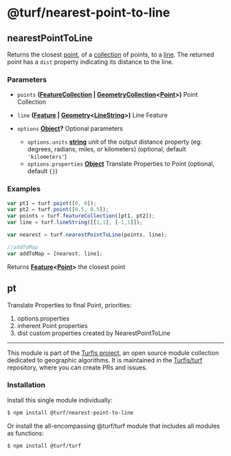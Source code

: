 # @turf/nearest-point-to-line

<!-- Generated by documentation.js. Update this documentation by updating the source code. -->

## nearestPointToLine

Returns the closest [point][1], of a [collection][2] of points,
to a [line][3]. The returned point has a `dist` property indicating its distance to the line.

### Parameters

*   `points` **([FeatureCollection][4] | [GeometryCollection][5]<[Point][6]>)** Point Collection
*   `line` **([Feature][7] | [Geometry][8]<[LineString][9]>)** Line Feature
*   `options` **[Object][10]?** Optional parameters

    *   `options.units` **[string][11]** unit of the output distance property
        (eg: degrees, radians, miles, or kilometers) (optional, default `'kilometers'`)
    *   `options.properties` **[Object][10]** Translate Properties to Point (optional, default `{}`)

### Examples

```javascript
var pt1 = turf.point([0, 0]);
var pt2 = turf.point([0.5, 0.5]);
var points = turf.featureCollection([pt1, pt2]);
var line = turf.lineString([[1,1], [-1,1]]);

var nearest = turf.nearestPointToLine(points, line);

//addToMap
var addToMap = [nearest, line];
```

Returns **[Feature][7]<[Point][6]>** the closest point

## pt

Translate Properties to final Point, priorities:

1.  options.properties
2.  inherent Point properties
3.  dist custom properties created by NearestPointToLine

[1]: https://tools.ietf.org/html/rfc7946#section-3.1.2

[2]: https://tools.ietf.org/html/rfc7946#section-3.3

[3]: https://tools.ietf.org/html/rfc7946#section-3.1.4

[4]: https://tools.ietf.org/html/rfc7946#section-3.3

[5]: https://tools.ietf.org/html/rfc7946#section-3.1.8

[6]: https://tools.ietf.org/html/rfc7946#section-3.1.2

[7]: https://tools.ietf.org/html/rfc7946#section-3.2

[8]: https://tools.ietf.org/html/rfc7946#section-3.1

[9]: https://tools.ietf.org/html/rfc7946#section-3.1.4

[10]: https://developer.mozilla.org/docs/Web/JavaScript/Reference/Global_Objects/Object

[11]: https://developer.mozilla.org/docs/Web/JavaScript/Reference/Global_Objects/String

<!-- This file is automatically generated. Please don't edit it directly. If you find an error, edit the source file of the module in question (likely index.js or index.ts), and re-run "yarn docs" from the root of the turf project. -->

---

This module is part of the [Turfjs project](https://turfjs.org/), an open source module collection dedicated to geographic algorithms. It is maintained in the [Turfjs/turf](https://github.com/Turfjs/turf) repository, where you can create PRs and issues.

### Installation

Install this single module individually:

```sh
$ npm install @turf/nearest-point-to-line
```

Or install the all-encompassing @turf/turf module that includes all modules as functions:

```sh
$ npm install @turf/turf
```
